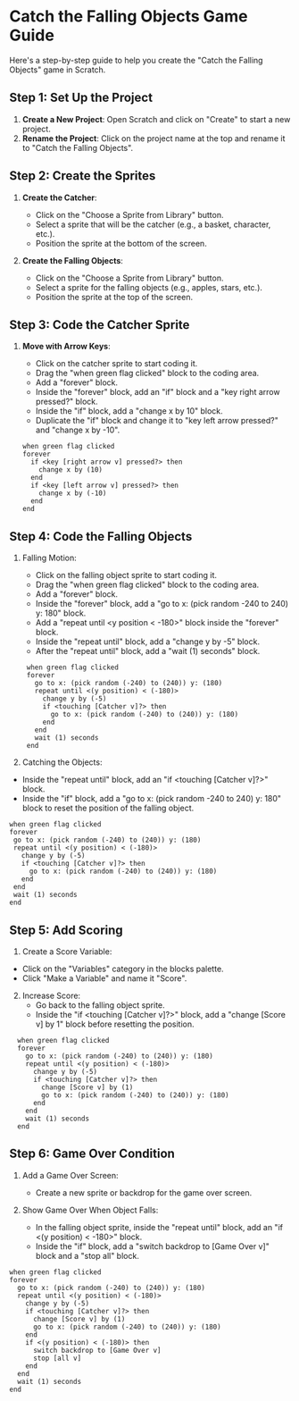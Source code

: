 # Catch the Falling Objects Game Guide

Here's a step-by-step guide to help you create the "Catch the Falling Objects" game in Scratch.

## Step 1: Set Up the Project

1. **Create a New Project**: Open Scratch and click on "Create" to start a new project.
2. **Rename the Project**: Click on the project name at the top and rename it to "Catch the Falling Objects".

## Step 2: Create the Sprites

1. **Create the Catcher**:
   - Click on the "Choose a Sprite from Library" button.
   - Select a sprite that will be the catcher (e.g., a basket, character, etc.).
   - Position the sprite at the bottom of the screen.

2. **Create the Falling Objects**:
   - Click on the "Choose a Sprite from Library" button.
   - Select a sprite for the falling objects (e.g., apples, stars, etc.).
   - Position the sprite at the top of the screen.

## Step 3: Code the Catcher Sprite

1. **Move with Arrow Keys**:
   - Click on the catcher sprite to start coding it.
   - Drag the "when green flag clicked" block to the coding area.
   - Add a "forever" block.
   - Inside the "forever" block, add an "if" block and a "key right arrow pressed?" block.
   - Inside the "if" block, add a "change x by 10" block.
   - Duplicate the "if" block and change it to "key left arrow pressed?" and "change x by -10".

   ```scratch
   when green flag clicked
   forever
     if <key [right arrow v] pressed?> then
       change x by (10)
     end
     if <key [left arrow v] pressed?> then
       change x by (-10)
     end
   end
   ```

## Step 4: Code the Falling Objects
1. Falling Motion:
   - Click on the falling object sprite to start coding it.
   - Drag the "when green flag clicked" block to the coding area.
   - Add a "forever" block.
   - Inside the "forever" block, add a "go to x: (pick random -240 to 240) y: 180" block.
   - Add a "repeat until <y position < -180>" block inside the "forever" block.
   - Inside the "repeat until" block, add a "change y by -5" block.
   - After the "repeat until" block, add a "wait (1) seconds" block.
   ```scratch
    when green flag clicked
    forever
      go to x: (pick random (-240) to (240)) y: (180)
      repeat until <(y position) < (-180)>
        change y by (-5)
        if <touching [Catcher v]?> then
          go to x: (pick random (-240) to (240)) y: (180)
        end
      end
      wait (1) seconds
    end
   ```

2. Catching the Objects:
  - Inside the "repeat until" block, add an "if <touching [Catcher v]?>" block.
  - Inside the "if" block, add a "go to x: (pick random -240 to 240) y: 180" block to reset the position of the falling object.
   ```scratch
  when green flag clicked
  forever
    go to x: (pick random (-240) to (240)) y: (180)
    repeat until <(y position) < (-180)>
      change y by (-5)
      if <touching [Catcher v]?> then
        go to x: (pick random (-240) to (240)) y: (180)
      end
    end
    wait (1) seconds
  end
   ```

## Step 5: Add Scoring
1. Create a Score Variable:
  - Click on the "Variables" category in the blocks palette.
  - Click "Make a Variable" and name it "Score".

2. Increase Score:
   - Go back to the falling object sprite.
   - Inside the "if <touching [Catcher v]?>" block, add a "change [Score v] by 1" block before resetting the position.
  ```scratch
    when green flag clicked
    forever
      go to x: (pick random (-240) to (240)) y: (180)
      repeat until <(y position) < (-180)>
        change y by (-5)
        if <touching [Catcher v]?> then
          change [Score v] by (1)
          go to x: (pick random (-240) to (240)) y: (180)
        end
      end
      wait (1) seconds
    end
  ```

## Step 6: Game Over Condition

1. Add a Game Over Screen:
   - Create a new sprite or backdrop for the game over screen.

2. Show Game Over When Object Falls:
   - In the falling object sprite, inside the "repeat until" block, add an "if <(y position) < -180>" block.
   - Inside the "if" block, add a "switch backdrop to [Game Over v]" block and a "stop all" block.

```scratch
when green flag clicked
forever
  go to x: (pick random (-240) to (240)) y: (180)
  repeat until <(y position) < (-180)>
    change y by (-5)
    if <touching [Catcher v]?> then
      change [Score v] by (1)
      go to x: (pick random (-240) to (240)) y: (180)
    end
    if <(y position) < (-180)> then
      switch backdrop to [Game Over v]
      stop [all v]
    end
  end
  wait (1) seconds
end
```
